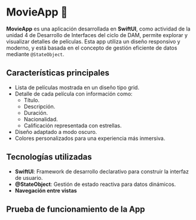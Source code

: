 # MovieApp 🎥

**MovieApp** es una aplicación desarrollada en **SwiftUI**, como actividad de 
la unidad 4 de Desarrollo de Interfaces del ciclo de DAM, permite 
explorar y visualizar detalles de películas. Esta app utiliza un diseño 
responsivo y moderno, y está basada en el concepto de gestión eficiente de 
datos mediante `@StateObject`.

## Características principales
- Lista de películas mostrada en un diseño tipo grid.
- Detalle de cada película con información como:
  - Título.
  - Descripción.
  - Duración.
  - Nacionalidad.
  - Calificación representada con estrellas.
- Diseño adaptado a modo oscuro.
- Colores personalizados para una experiencia más inmersiva.

## Tecnologías utilizadas
- **SwiftUI**: Framework de desarrollo declarativo para construir la 
interfaz de usuario.
- **@StateObject**: Gestión de estado reactiva para datos dinámicos.
- **Navegación entre vistas**

## Prueba de funcionamiento de la App
